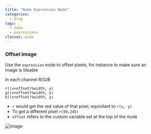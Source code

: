 ```yaml
---
title: "Nuke Expression Node"
categories:
  - blog
tags:
  - nuke
  - expressions
classes: wide
---
```



### Offset Image
Use the `expression` node to offset pixels, for instance to make sure an image is tileable

In each channel R/G/B
```
r((x+offset)%width, y)
g((x+offset)%width, y)
b((x+offset)%width, y)
```
  - `r` would get the red value of that pixel, equivilant to `r(x, y)`
  - To get a different pixel `r(50,245)`
  - `offset` refers to the custom variable set at the top of the node


![image](https://user-images.githubusercontent.com/12150445/144228352-80b348d4-4e4d-4088-bde2-62b12627d04a.png)
